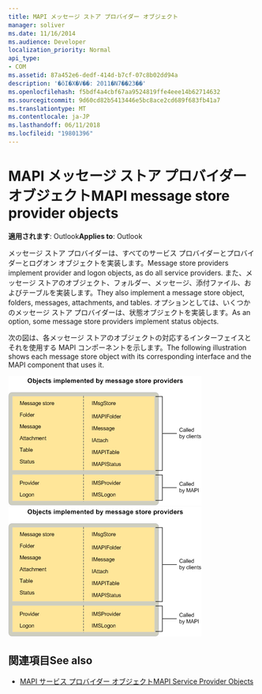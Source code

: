 ```yaml
---
title: MAPI メッセージ ストア プロバイダー オブジェクト
manager: soliver
ms.date: 11/16/2014
ms.audience: Developer
localization_priority: Normal
api_type:
- COM
ms.assetid: 87a452e6-dedf-414d-b7cf-07c8b02dd94a
description: '�ŏI�X�V��: 2011�N7��23��'
ms.openlocfilehash: f5bdf4a4cbf67aa9524819ffe4eee14b62714632
ms.sourcegitcommit: 9d60cd82b5413446e5bc8ace2cd689f683fb41a7
ms.translationtype: MT
ms.contentlocale: ja-JP
ms.lasthandoff: 06/11/2018
ms.locfileid: "19801396"
---
```

# <a name="mapi-message-store-provider-objects"></a><span data-ttu-id="2d84d-103">MAPI メッセージ ストア プロバイダー オブジェクト</span><span class="sxs-lookup"><span data-stu-id="2d84d-103">MAPI message store provider objects</span></span>
  
<span data-ttu-id="2d84d-104">**適用されます**: Outlook</span><span class="sxs-lookup"><span data-stu-id="2d84d-104">**Applies to**: Outlook</span></span> 
  
<span data-ttu-id="2d84d-105">メッセージ ストア プロバイダーは、すべてのサービス プロバイダーとプロバイダーとログオン オブジェクトを実装します。</span><span class="sxs-lookup"><span data-stu-id="2d84d-105">Message store providers implement provider and logon objects, as do all service providers.</span></span> <span data-ttu-id="2d84d-106">また、メッセージ ストアのオブジェクト、フォルダー、メッセージ、添付ファイル、およびテーブルを実装します。</span><span class="sxs-lookup"><span data-stu-id="2d84d-106">They also implement a message store object, folders, messages, attachments, and tables.</span></span> <span data-ttu-id="2d84d-107">オプションとしては、いくつかのメッセージ ストア プロバイダーは、状態オブジェクトを実装します。</span><span class="sxs-lookup"><span data-stu-id="2d84d-107">As an option, some message store providers implement status objects.</span></span>
  
<span data-ttu-id="2d84d-108">次の図は、各メッセージ ストアのオブジェクトの対応するインターフェイスとそれを使用する MAPI コンポーネントを示します。</span><span class="sxs-lookup"><span data-stu-id="2d84d-108">The following illustration shows each message store object with its corresponding interface and the MAPI component that uses it.</span></span>
  
<span data-ttu-id="2d84d-109">![メッセージ ストア プロバイダーを実装するオブジェクト](media/amapi_63.gif "メッセージ ストア プロバイダーを実装するオブジェクト")</span><span class="sxs-lookup"><span data-stu-id="2d84d-109">![Objects that message store providers implement](media/amapi_63.gif "Objects that message store providers implement")</span></span>
  
## <a name="see-also"></a><span data-ttu-id="2d84d-110">関連項目</span><span class="sxs-lookup"><span data-stu-id="2d84d-110">See also</span></span>

- [<span data-ttu-id="2d84d-111">MAPI サービス プロバイダー オブジェクト</span><span class="sxs-lookup"><span data-stu-id="2d84d-111">MAPI Service Provider Objects</span></span>](mapi-service-provider-objects.md)

